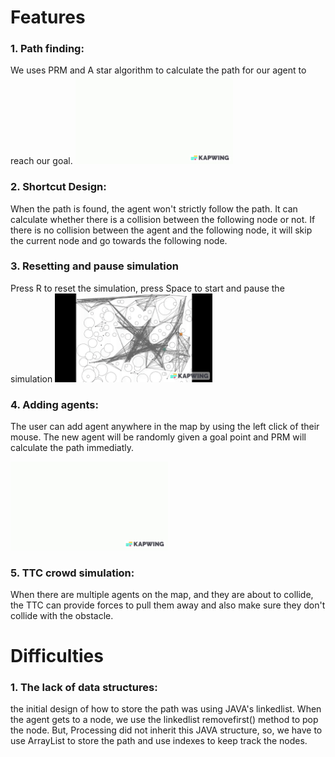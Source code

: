 #  Features

### 1. Path finding:
We uses PRM and A star algorithm to calculate the path for our agent to reach our goal.
<img src="pathfinding.gif" alt="drawing" width="50%"/> <br />
### 2. Shortcut Design:
When the path is found, the agent won't strictly follow the path. It can calculate whether there is a collision between the following node or not. If there is no collision between the agent and the following node, it will skip the current node and go towards the following node.
### 3. Resetting and pause simulation
Press R to reset the simulation, press Space to start and pause the simulation
<img src="reset and pause.gif" alt="drawing" width="50%"/> <br />
### 4. Adding agents:
The user can add agent anywhere in the map by using the left click of their mouse. The new agent will be randomly given a goal point and PRM will calculate the path immediatly.

<img src="multiagent.gif" alt="drawing" width="50%"/> <br />
### 5. TTC crowd simulation:
When there are multiple agents on the map, and they are about to collide, the TTC can provide forces to pull them away and also make sure they don't collide with the obstacle.

# Difficulties
### 1. The lack of data structures:
the initial design of how to store the path was using JAVA's linkedlist. When the agent gets to a node, we use the linkedlist removefirst() method to pop the node. But, Processing did not inherit this JAVA structure, so, we have to use ArrayList to store the path and use indexes to keep track the nodes.


